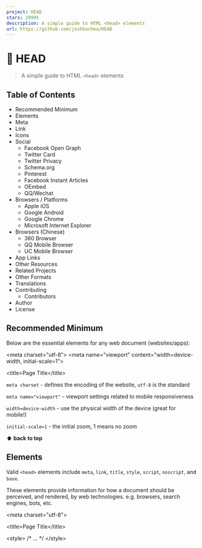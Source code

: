 ```yaml
---
project: HEAD
stars: 29995
description: A simple guide to HTML <head> elements
url: https://github.com/joshbuchea/HEAD
---
```


🤯 HEAD
=======

> A simple guide to HTML `<head>` elements

Table of Contents
-----------------

-   Recommended Minimum
-   Elements
-   Meta
-   Link
-   Icons
-   Social
    -   Facebook Open Graph
    -   Twitter Card
    -   Twitter Privacy
    -   Schema.org
    -   Pinterest
    -   Facebook Instant Articles
    -   OEmbed
    -   QQ/Wechat
-   Browsers / Platforms
    -   Apple iOS
    -   Google Android
    -   Google Chrome
    -   Microsoft Internet Explorer
-   Browsers (Chinese)
    -   360 Browser
    -   QQ Mobile Browser
    -   UC Mobile Browser
-   App Links
-   Other Resources
-   Related Projects
-   Other Formats
-   Translations
-   Contributing
    -   Contributors
-   Author
-   License

Recommended Minimum
-------------------

Below are the essential elements for any web document (websites/apps):

<meta charset\="utf-8"\>
<meta name\="viewport" content\="width=device-width, initial-scale=1"\>
<!--
  The above 2 meta tags \*must\* come first in the <head>
  to consistently ensure proper document rendering.
  Any other head element should come \*after\* these tags.
 -->
<title\>Page Title</title\>

`meta charset` - defines the encoding of the website, `utf-8` is the standard

`meta name="viewport"` - viewport settings related to mobile responsiveness

`width=device-width` - use the physical width of the device (great for mobile!)

`initial-scale=1` - the initial zoom, 1 means no zoom

**⬆ back to top**

Elements
--------

Valid `<head>` elements include `meta`, `link`, `title`, `style`, `script`, `noscript`, and `base`.

These elements provide information for how a document should be perceived, and rendered, by web technologies. e.g. browsers, search engines, bots, etc.

<!--
  Set the character encoding for this document, so that
  all characters within the UTF-8 space (such as emoji)
  are rendered correctly.
\-->
<meta charset\="utf-8"\>

<!-- Set the document's title -->
<title\>Page Title</title\>

<!-- Set the base URL for all relative URLs within the document -->
<base href\="https://example.com/page.html"\>

<!-- Link to an external CSS file -->
<link rel\="stylesheet" href\="styles.css"\>

<!-- Used for adding in-document CSS -->
<style\>
  /\* ... \*/
</style\>

<!-- JavaScript & No-JavaScript tags -->
<script src\="script.js"\></script\>
<script\>
  // function(s) go here
</script\>
<noscript\>
  <!-- No JS alternative -->
</noscript\>

**⬆ back to top**

Meta
----

<!--
  The following 2 meta tags \*must\* come first in the <head>
  to consistently ensure proper document rendering.
  Any other head element should come \*after\* these tags.
\-->
<meta charset\="utf-8"\>
<meta name\="viewport" content\="width=device-width, initial-scale=1"\>

<!--
  Allows control over where resources are loaded from.
  Place as early in the <head> as possible, as the tag  
  only applies to resources that are declared after it.
\-->
<meta http-equiv\="Content-Security-Policy" content\="default-src 'self'"\>

<!-- Name of web application (only should be used if the website is used as an app) -->
<meta name\="application-name" content\="Application Name"\>

<!-- Theme Color for Chrome, Firefox OS and Opera -->
<meta name\="theme-color" content\="#4285f4"\>

<!-- Short description of the document (limit to 150 characters) -->
<!-- This content \*may\* be used as a part of search engine results. -->
<meta name\="description" content\="A description of the page"\>

<!-- Control the behavior of search engine crawling and indexing -->
<meta name\="robots" content\="index,follow"\><!-- All Search Engines -->
<meta name\="googlebot" content\="index,follow"\><!-- Google Specific -->

<!-- Tells Google not to show the sitelinks search box -->
<meta name\="google" content\="nositelinkssearchbox"\>

<!-- Tells Google not to provide a translation for this document -->
<meta name\="google" content\="notranslate"\>

<!-- Verify website ownership -->
<meta name\="google-site-verification" content\="verification\_token"\><!-- Google Search Console -->
<meta name\="yandex-verification" content\="verification\_token"\><!-- Yandex Webmasters -->
<meta name\="msvalidate.01" content\="verification\_token"\><!-- Bing Webmaster Center -->
<meta name\="alexaVerifyID" content\="verification\_token"\><!-- Alexa Console -->
<meta name\="p:domain\_verify" content\="code\_from\_pinterest"\><!-- Pinterest Console-->
<meta name\="norton-safeweb-site-verification" content\="norton\_code"\><!-- Norton Safe Web -->

<!-- Identify the software used to build the document (i.e. - WordPress, Dreamweaver) -->
<meta name\="generator" content\="program"\>

<!-- Short description of your document's subject -->
<meta name\="subject" content\="your document's subject"\>

<!-- Gives a general age rating based on the document's content -->
<meta name\="rating" content\="General"\>

<!-- Allows control over how referrer information is passed -->
<meta name\="referrer" content\="no-referrer"\>

<!-- Disable automatic detection and formatting of possible phone numbers -->
<meta name\="format-detection" content\="telephone=no"\>

<!-- Completely opt out of DNS prefetching by setting to "off" -->
<meta http-equiv\="x-dns-prefetch-control" content\="off"\>

<!-- Specifies the document to appear in a specific frame -->
<meta http-equiv\="Window-Target" content\="\_value"\>

<!-- Geo tags -->
<meta name\="ICBM" content\="latitude, longitude"\>
<meta name\="geo.position" content\="latitude;longitude"\>
<meta name\="geo.region" content\="country\[-state\]"\><!-- Country code (ISO 3166-1): mandatory, state code (ISO 3166-2): optional; eg. content="US" / content="US-NY" -->
<meta name\="geo.placename" content\="city/town"\><!-- eg. content="New York City" -->

<!-- Web Monetization https://webmonetization.org/docs/getting-started -->
<meta name\="monetization" content\="$paymentpointer.example"\>

-   📖 Meta tags that Google understands
-   📖 WHATWG Wiki: MetaExtensions
-   📖 ICBM on Wikipedia
-   📖 Geotagging on Wikipedia

**⬆ back to top**

Link
----

<!-- Points to an external stylesheet -->
<link rel\="stylesheet" href\="https://example.com/styles.css"\>

<!-- Helps prevent duplicate content issues -->
<link rel\="canonical" href\="https://example.com/article/?page=2"\>

<!-- Links to an AMP HTML version of the current document -->
<link rel\="amphtml" href\="https://example.com/path/to/amp-version.html"\>

<!-- Links to a JSON file that specifies "installation" credentials for the web applications -->
<link rel\="manifest" href\="manifest.json"\>

<!-- Links to information about the author(s) of the document -->
<link rel\="author" href\="humans.txt"\>

<!-- Refers to a copyright statement that applies to the link's context -->
<link rel\="license" href\="copyright.html"\>

<!-- Gives a reference to a location in your document that may be in another language -->
<link rel\="alternate" href\="https://es.example.com/" hreflang\="es"\>

<!-- Provides information about an author or another person -->
<link rel\="me" href\="https://google.com/profiles/thenextweb" type\="text/html"\>
<link rel\="me" href\="mailto:name@example.com"\>
<link rel\="me" href\="sms:+15035550125"\>

<!-- Links to a document that describes a collection of records, documents, or other materials of historical interest -->
<link rel\="archives" href\="https://example.com/archives/"\>

<!-- Links to top level resource in an hierarchical structure -->
<link rel\="index" href\="https://example.com/article/"\>

<!-- Provides a self reference - useful when the document has multiple possible references -->
<link rel\="self" type\="application/atom+xml" href\="https://example.com/atom.xml"\>

<!-- The first, last, previous, and next documents in a series of documents, respectively -->
<link rel\="first" href\="https://example.com/article/"\>
<link rel\="last" href\="https://example.com/article/?page=42"\>
<link rel\="prev" href\="https://example.com/article/?page=1"\>
<link rel\="next" href\="https://example.com/article/?page=3"\>

<!-- Used when a 3rd party service is utilized to maintain a blog -->
<link rel\="EditURI" href\="https://example.com/xmlrpc.php?rsd" type\="application/rsd+xml" title\="RSD"\>

<!-- Forms an automated comment when another WordPress blog links to your WordPress blog or post -->
<link rel\="pingback" href\="https://example.com/xmlrpc.php"\>

<!-- Notifies a URL when you link to it on your document -->
<link rel\="webmention" href\="https://example.com/webmention"\>

<!-- Enables posting to your own domain using a Micropub client -->
<link rel\="micropub" href\="https://example.com/micropub"\>

<!-- Open Search -->
<link rel\="search" href\="/open-search.xml" type\="application/opensearchdescription+xml" title\="Search Title"\>

<!-- Feeds -->
<link rel\="alternate" href\="https://feeds.feedburner.com/example" type\="application/rss+xml" title\="RSS"\>
<link rel\="alternate" href\="https://example.com/feed.atom" type\="application/atom+xml" title\="Atom 0.3"\>

<!-- Prefetching, preloading, prebrowsing -->
<!-- More info: https://css-tricks.com/prefetching-preloading-prebrowsing/ -->
<link rel\="dns-prefetch" href\="//example.com/"\>
<link rel\="preconnect" href\="https://www.example.com/"\>
<link rel\="prefetch" href\="https://www.example.com/"\>
<link rel\="prerender" href\="https://example.com/"\>
<link rel\="preload" href\="image.png" as\="image"\>

-   📖 Link Relations

**⬆ back to top**

Icons
-----

<!-- For IE 10 and below -->
<!-- Place favicon.ico in the root directory - no tag necessary -->

<!-- Icon in the highest resolution we need it for -->
<link rel\="icon" sizes\="192x192" href\="/path/to/icon.png"\>

<!-- Apple Touch Icon (reuse 192px icon.png) -->
<link rel\="apple-touch-icon" href\="/path/to/apple-touch-icon.png"\>

<!-- Safari Pinned Tab Icon -->
<link rel\="mask-icon" href\="/path/to/icon.svg" color\="blue"\>

-   📖 All About Favicons (And Touch Icons)
-   📖 Creating Pinned Tab Icons
-   📖 Favicon Cheat Sheet
-   📖 Icons & Browser Colors

**⬆ back to top**

Social
------

### Facebook Open Graph

> Most content is shared to Facebook as a URL, so it's important that you mark up your website with Open Graph tags to take control over how your content appears on Facebook. More about Facebook Open Graph Markup

<meta property\="fb:app\_id" content\="123456789"\>
<meta property\="og:url" content\="https://example.com/page.html"\>
<meta property\="og:type" content\="website"\>
<meta property\="og:title" content\="Content Title"\>
<meta property\="og:image" content\="https://example.com/image.jpg"\>
<meta property\="og:image:alt" content\="A description of what is in the image (not a caption)"\>
<meta property\="og:description" content\="Description Here"\>
<meta property\="og:site\_name" content\="Site Name"\>
<meta property\="og:locale" content\="en\_US"\>
<meta property\="article:author" content\=""\>

-   📖 Open Graph protocol
-   🛠 Test your page with the Facebook Sharing Debugger

### Twitter Card

> With Twitter Cards, you can attach rich photos, videos and media experiences to Tweets, helping to drive traffic to your website. More about Twitter Cards

<meta name\="twitter:card" content\="summary"\>
<meta name\="twitter:site" content\="@site\_account"\>
<meta name\="twitter:creator" content\="@individual\_account"\>
<meta name\="twitter:url" content\="https://example.com/page.html"\>
<meta name\="twitter:title" content\="Content Title"\>
<meta name\="twitter:description" content\="Content description less than 200 characters"\>
<meta name\="twitter:image" content\="https://example.com/image.jpg"\>
<meta name\="twitter:image:alt" content\="A text description of the image conveying the essential nature of an image to users who are visually impaired. Maximum 420 characters."\>

-   📖 Getting started with cards — Twitter Developers
-   🛠 Test your page with the Twitter Card Validator

### Twitter Privacy

If you embed tweets in your website, Twitter can use information from your site to tailor content and suggestions to Twitter users. More about Twitter privacy options.

<!-- disallow Twitter from using your site's info for personalization purposes -->
<meta name\="twitter:dnt" content\="on"\>

### Schema.org

<html lang\="" itemscope itemtype\="https://schema.org/Article"\>
    <head\>
      <link rel\="author" href\=""\>
      <link rel\="publisher" href\=""\>
      <meta itemprop\="name" content\="Content Title"\>
      <meta itemprop\="description" content\="Content description less than 200 characters"\>
      <meta itemprop\="image" content\="https://example.com/image.jpg"\>

**Note:** These meta tags require the `itemscope` and `itemtype` attributes to be added to the `<html>` tag.

-   📖 Getting Started - schema.org
-   🛠 Test your page with the Rich Results Test

### Pinterest

Pinterest lets you prevent people from saving things from your website, according to their help center. The `description` is optional.

<meta name\="pinterest" content\="nopin" description\="Sorry, you can't save from my website!"\>

### Facebook Instant Articles

<meta charset\="utf-8"\>
<meta property\="op:markup\_version" content\="v1.0"\>

<!-- The URL of the web version of your article -->
<link rel\="canonical" href\="https://example.com/article.html"\>

<!-- The style to be used for this article -->
<meta property\="fb:article\_style" content\="myarticlestyle"\>

-   📖 Creating Articles - Instant Articles
-   📖 Code Samples - Instant Articles

### OEmbed

<link rel\="alternate" type\="application/json+oembed"
  href\="https://example.com/services/oembed?url=http%3A%2F%2Fexample.com%2Ffoo%2F&amp;format=json"
  title\="oEmbed Profile: JSON"\>
<link rel\="alternate" type\="text/xml+oembed"
  href\="https://example.com/services/oembed?url=http%3A%2F%2Fexample.com%2Ffoo%2F&amp;format=xml"
  title\="oEmbed Profile: XML"\>

-   📖 oEmbed format

### QQ/Wechat

Users share web pages to qq wechat will have a formatted message

<meta itemprop\="name" content\="share title"\>
<meta itemprop\="image" content\="http://imgcache.qq.com/qqshow/ac/v4/global/logo.png"\>
<meta name\="description" itemprop\="description" content\="share content"\>

-   📖 Code Format Docs

**⬆ back to top**

Browsers / Platforms
--------------------

### Apple iOS

<!-- Smart App Banner -->
<meta name\="apple-itunes-app" content\="app-id=APP\_ID,affiliate-data=AFFILIATE\_ID,app-argument=SOME\_TEXT"\>

<!-- Disable automatic detection and formatting of possible phone numbers -->
<meta name\="format-detection" content\="telephone=no"\>

<!-- Launch Icon (180x180px or larger) -->
<link rel\="apple-touch-icon" href\="/path/to/apple-touch-icon.png"\>

<!-- Launch Screen Image -->
<link rel\="apple-touch-startup-image" href\="/path/to/launch.png"\>

<!-- Launch Icon Title -->
<meta name\="apple-mobile-web-app-title" content\="App Title"\>

<!-- Enable standalone (full-screen) mode -->
<meta name\="apple-mobile-web-app-capable" content\="yes"\>

<!-- Status bar appearance (has no effect unless standalone mode is enabled) -->
<meta name\="apple-mobile-web-app-status-bar-style" content\="black"\>

<!-- iOS app deep linking -->
<meta name\="apple-itunes-app" content\="app-id=APP-ID, app-argument=http/url-sample.com"\>
<link rel\="alternate" href\="ios-app://APP-ID/http/url-sample.com"\>

-   📖 Configuring Web Applications

### Google Android

<meta name\="theme-color" content\="#E64545"\>

<!-- Add to home screen -->
<meta name\="mobile-web-app-capable" content\="yes"\>
<!-- More info: https://developer.chrome.com/multidevice/android/installtohomescreen -->

<!-- Android app deep linking -->
<meta name\="google-play-app" content\="app-id=package-name"\>
<link rel\="alternate" href\="android-app://package-name/http/url-sample.com"\>

### Google Chrome

<link rel\="chrome-webstore-item" href\="https://chrome.google.com/webstore/detail/APP\_ID"\>

<!-- Disable translation prompt -->
<meta name\="google" content\="notranslate"\>

### Microsoft Internet Explorer

<!-- Force IE 8/9/10 to use its latest rendering engine -->
<meta http-equiv\="x-ua-compatible" content\="ie=edge"\>

<!-- Disable automatic detection and formatting of possible phone numbers by Skype Toolbar browser extension -->
<meta name\="skype\_toolbar" content\="skype\_toolbar\_parser\_compatible"\>

<!-- Windows Tiles -->
<meta name\="msapplication-config" content\="/browserconfig.xml"\>

Minimum required xml markup for `browserconfig.xml`:

<?xml version\="1.0" encoding\="utf-8"?>
<browserconfig\>
   <msapplication\>
     <tile\>
        <square70x70logo src\="small.png"/>
        <square150x150logo src\="medium.png"/>
        <wide310x150logo src\="wide.png"/>
        <square310x310logo src\="large.png"/>
     </tile\>
   </msapplication\>
</browserconfig\>

-   📖 Browser configuration schema reference

**⬆ back to top**

Browsers (Chinese)
------------------

### 360 Browser

<!-- Select rendering engine order -->
<meta name\="renderer" content\="webkit|ie-comp|ie-stand"\>

### QQ Mobile Browser

<!-- Locks the screen into the specified orientation -->
<meta name\="x5-orientation" content\="landscape/portrait"\>

<!-- Display this document in fullscreen -->
<meta name\="x5-fullscreen" content\="true"\>

<!-- Document will be displayed in "application mode" (fullscreen, etc.) -->
<meta name\="x5-page-mode" content\="app"\>

### UC Mobile Browser

<!-- Locks the screen into the specified orientation -->
<meta name\="screen-orientation" content\="landscape/portrait"\>

<!-- Display this document in fullscreen -->
<meta name\="full-screen" content\="yes"\>

<!-- UC browser will display images even if in "text mode" -->
<meta name\="imagemode" content\="force"\>

<!-- Document will be displayed in "application mode"(fullscreen, forbidding gesture, etc.) -->
<meta name\="browsermode" content\="application"\>

<!-- Disabled the UC browser's "night mode" for this document -->
<meta name\="nightmode" content\="disable"\>

<!-- Simplify the document to reduce data transfer -->
<meta name\="layoutmode" content\="fitscreen"\>

<!-- Disable the UC browser's feature of "scaling font up when there are many words in this document" -->
<meta name\="wap-font-scale" content\="no"\>

-   📖 UC Browser Docs

**⬆ back to top**

App Links
---------

<!-- iOS -->
<meta property\="al:ios:url" content\="applinks://docs"\>
<meta property\="al:ios:app\_store\_id" content\="12345"\>
<meta property\="al:ios:app\_name" content\="App Links"\>

<!-- Android -->
<meta property\="al:android:url" content\="applinks://docs"\>
<meta property\="al:android:app\_name" content\="App Links"\>
<meta property\="al:android:package" content\="org.applinks"\>

<!-- Web fall back -->
<meta property\="al:web:url" content\="https://applinks.org/documentation"\>

-   📖 App Links

**⬆ back to top**

Other Resources
---------------

-   📖 HTML5 Boilerplate Docs: The HTML
-   📖 HTML5 Boilerplate Docs: Extend and customize

**⬆ back to top**

Related Projects
----------------

-   Atom HTML Head Snippets - Atom package for `HEAD` snippets
-   Sublime Text HTML Head Snippets - Sublime Text package for `HEAD` snippets
-   head-it - CLI interface for `HEAD` snippets
-   vue-head - Manipulating the meta information of the `HEAD` tag for Vue.js

**⬆ back to top**

Other Formats
-------------

-   📄 PDF

**⬆ back to top**

🌐 Translations
---------------

-   🇮🇩 Bahasa
-   🇧🇷 Brazilian Portuguese
-   🇨🇳 Chinese (Simplified)
-   🇩🇪 German
-   🇮🇹 Italian
-   🇯🇵 Japanese
-   🇰🇷 Korean
-   🇷🇺 Russian/Русский
-   🇪🇸 Spanish
-   🇹🇷 Turkish/Türkçe

**⬆ back to top**

🤝 Contributing
---------------

**Open an issue or a pull request to suggest changes or additions.**

### Guide

The **HEAD** repository consists of two branches:

#### 1\. `master`

This branch consists of the `README.md` file that is reflected on the htmlhead.dev website. All changes to the content of the guide should be made in this file.

Please follow these steps for pull requests:

{:.list-style-default}

-   Modify only one tag, or one related set of tags at a time
-   Use double quotes on attributes
-   Don't include a trailing slash in self-closing elements — the HTML5 spec says they're optional
-   Consider including a link to documentation that supports your change

#### 2\. `gh-pages`

This branch is responsible for the htmlhead.dev website. We use Jekyll to deploy the `README.md` markdown file to GitHub Pages. All website related modifications should be made in this branch.

You may find it helpful to review the Jekyll Docs and understand how Jekyll works before working in this branch.

🌟 Contributors
---------------

Check out all the super awesome contributors 🤩

👤 Author
---------

**Josh Buchea**

-   GitHub: @joshbuchea
-   Mastodon: @joshbuchea@hachyderm.io

💛 Support
----------

If this project was helpful for you or your organization, please considering supporting my work directly:

-   💛 Sponsor me on GitHub
-   ⭐️ Star this project on GitHub
-   🐙 Follow me on GitHub
-   🐘 Follow me on Mastodon

Everything helps, thanks! 🙏

— Josh

📝 License
----------

**⬆ back to top**
